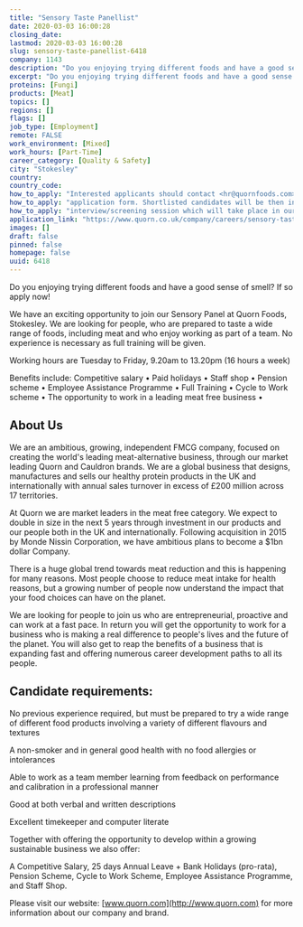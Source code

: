 ```yaml
---
title: "Sensory Taste Panellist"
date: 2020-03-03 16:00:28
closing_date: 
lastmod: 2020-03-03 16:00:28
slug: sensory-taste-panellist-6418
company: 1143
description: "Do you enjoying trying different foods and have a good sense of smell? If so apply now!We have an exciting opportunity to join our Sensory Panel at Quorn Foods, Stokesley. We are looking for people, who are prepared to taste a wide range of foods, including meat and who enjoy working as part of a team. No experience is necessary as full training will be given.Working hours are Tuesday to Friday, 9.20am to 13.20pm (16 hours a week)"
excerpt: "Do you enjoying trying different foods and have a good sense of smell? If so apply now!We have an exciting opportunity to join our Sensory Panel at Quorn Foods, Stokesley. We are looking for people, who are prepared to taste a wide range of foods, including meat and who enjoy working as part of a team. No experience is necessary as full training will be given.Working hours are Tuesday to Friday, 9.20am to 13.20pm (16 hours a week)"
proteins: [Fungi]
products: [Meat]
topics: []
regions: []
flags: []
job_type: [Employment]
remote: FALSE
work_environment: [Mixed]
work_hours: [Part-Time]
career_category: [Quality & Safety]
city: "Stokesley"
country: 
country_code: 
how_to_apply: "Interested applicants should contact <hr@quornfoods.com> to request an"
how_to_apply: "application form. Shortlisted candidates will be then invited to an"
how_to_apply: "interview/screening session which will take place in our facilities."
application_link: "https://www.quorn.co.uk/company/careers/sensory-taste-panellist"
images: []
draft: false
pinned: false
homepage: false
uuid: 6418
---
```

Do you enjoying trying different foods and have a good sense of smell?
If so apply now!

We have an exciting opportunity to join our Sensory Panel at Quorn
Foods, Stokesley. We are looking for people, who are prepared to taste a
wide range of foods, including meat and who enjoy working as part of a
team. No experience is necessary as full training will be given.

Working hours are Tuesday to Friday, 9.20am to 13.20pm (16 hours a week)

Benefits include: Competitive salary • Paid holidays • Staff shop •
Pension scheme • Employee Assistance Programme • Full Training • Cycle
to Work scheme • The opportunity to work in a leading meat free business
•

## About Us

We are an ambitious, growing, independent FMCG company, focused on
creating the world's leading meat-alternative business, through our
market leading Quorn and Cauldron brands. We are a global business that
designs, manufactures and sells our healthy protein products in the UK
and internationally with annual sales turnover in excess of £200 million
across 17 territories.

At Quorn we are market leaders in the meat free category. We expect to
double in size in the next 5 years through investment in our products
and our people both in the UK and internationally. Following acquisition
in 2015 by Monde Nissin Corporation, we have ambitious plans to become a
\$1bn dollar Company.

There is a huge global trend towards meat reduction and this is
happening for many reasons. Most people choose to reduce meat intake for
health reasons, but a growing number of people now understand the impact
that your food choices can have on the planet.

We are looking for people to join us who are entrepreneurial, proactive
and can work at a fast pace. In return you will get the opportunity to
work for a business who is making a real difference to people's lives
and the future of the planet. You will also get to reap the benefits of
a business that is expanding fast and offering numerous career
development paths to all its people.

## Candidate requirements:

No previous experience required, but must be prepared to try a wide
range of different food products involving a variety of different
flavours and textures

A non-smoker and in general good health with no food allergies or
intolerances

Able to work as a team member learning from feedback on performance and
calibration in a professional manner

Good at both verbal and written descriptions

Excellent timekeeper and computer literate

Together with offering the opportunity to develop within a growing
sustainable business we also offer:

A Competitive Salary, 25 days Annual Leave + Bank Holidays (pro-rata),
Pension Scheme, Cycle to Work Scheme, Employee Assistance Programme, and
Staff Shop.

Please visit our website: [www.quorn.com](http://www.quorn.com) for more
information about our company and brand.
